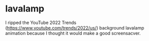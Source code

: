 # lavalamp

I ripped the YouTube 2022 Trends (https://www.youtube.com/trends/2022/us/) background lavalamp animation because I thought it would make a good screensacver.

